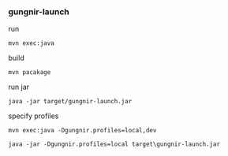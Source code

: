 ### gungnir-launch

run 
```
mvn exec:java
```

build
```
mvn pacakage 
```

run jar
```
java -jar target/gungnir-launch.jar
```

specify profiles
```
mvn exec:java -Dgungnir.profiles=local,dev
```
```
java -jar -Dgungnir.profiles=local target\gungnir-launch.jar 
```
